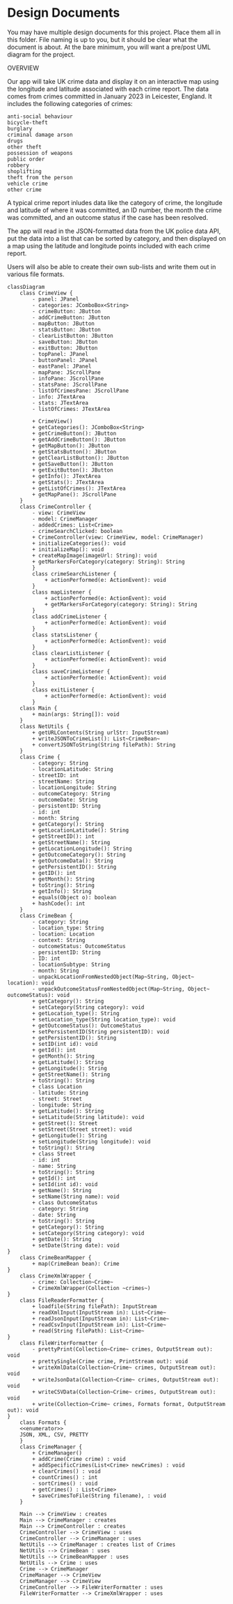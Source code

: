 # Design Documents

You may have multiple design documents for this project. Place them all in this folder. File naming is up to you, but it should be clear what the document is about. At the bare minimum, you will want a pre/post UML diagram for the project. 

OVERVIEW

Our app will take UK crime data and display it on an interactive map using the longitude and latitude associated with each crime report. The data comes from crimes committed in January 2023 in Leicester, England. It includes the following categories of crimes: 

    anti-social behaviour
    bicycle-theft
    burglary
    criminal damage arson
    drugs
    other theft
    possession of weapons
    public order
    robbery
    shoplifting
    theft from the person
    vehicle crime
    other crime

A typical crime report inludes data like the category of crime, the longitude and latitude of where it was committed, an ID number, the month the crime was committed, and an outcome status if the case has been resolved. 

The app will read in the JSON-formatted data from the UK police data API, put the data into a list that can be sorted by category, and then displayed on a map using the latitude and longitude points included with each crime report. 

Users will also be able to create their own sub-lists and write them out in various file formats. 

```mermaid
classDiagram
    class CrimeView {
        - panel: JPanel
        - categories: JComboBox<String>
        - crimeButton: JButton
        - addCrimeButton: JButton
        - mapButton: JButton
        - statsButton: JButton
        - clearListButton: JButton
        - saveButton: JButton
        - exitButton: JButton
        - topPanel: JPanel
        - buttonPanel: JPanel
        - eastPanel: JPanel
        - mapPane: JScrollPane
        - infoPane: JScrollPane
        - statsPane: JScrollPane
        - listOfCrimesPane: JScrollPane
        - info: JTextArea
        - stats: JTextArea
        - listOfCrimes: JTextArea

        + CrimeView()
        + getCategories(): JComboBox<String>
        + getCrimeButton(): JButton
        + getAddCrimeButton(): JButton
        + getMapButton(): JButton
        + getStatsButton(): JButton
        + getClearListButton(): JButton
        + getSaveButton(): JButton
        + getExitButton(): JButton
        + getInfo(): JTextArea
        + getStats(): JTextArea
        + getListOfCrimes(): JTextArea
        + getMapPane(): JScrollPane
    }
    class CrimeController {
        - view: CrimeView
        - model: CrimeManager
        - addedCrimes: List<Crime>
        - crimeSearchClicked: boolean
        + CrimeController(view: CrimeView, model: CrimeManager)
        + initializeCategories(): void
        + initializeMap(): void
        + createMapImage(imageUrl: String): void
        + getMarkersForCategory(category: String): String
        }
        class crimeSearchListener {
            + actionPerformed(e: ActionEvent): void
        }
        class mapListener {
            + actionPerformed(e: ActionEvent): void
            + getMarkersForCategory(category: String): String
        }
        class addCrimeListener {
            + actionPerformed(e: ActionEvent): void
        }
        class statsListener {
            + actionPerformed(e: ActionEvent): void
        }
        class clearListListener {
            + actionPerformed(e: ActionEvent): void
        }
        class saveCrimeListener {
            + actionPerformed(e: ActionEvent): void
        }
        class exitListener {
            + actionPerformed(e: ActionEvent): void
        }
    class Main {
        + main(args: String[]): void
    }
    class NetUtils {
        + getURLContents(String urlStr: InputStream)
        + writeJSONToCrimeList(): List~CrimeBean~
        + convertJSONToString(String filePath): String
    }
    class Crime {
        - category: String
        - locationLatitude: String
        - streetID: int
        - streetName: String
        - locationLongitude: String
        - outcomeCategory: String
        - outcomeDate: String
        - persistentID: String
        - id: int
        - month: String
        + getCategory(): String
        + getLocationLatitude(): String
        + getStreetID(): int
        + getStreetName(): String
        + getLocationLongitude(): String
        + getOutcomeCategory(): String
        + getOutcomeData(): String
        + getPersistentID(): String
        + getID(): int
        + getMonth(): String
        + toString(): String
        + getInfo(): String
        + equals(Object o): boolean
        + hashCode(): int
    }
    class CrimeBean {
        - category: String
        - location_type: String
        - location: Location
        - context: String
        - outcomeStatus: OutcomeStatus
        - persistentID: String
        - ID: int
        - locationSubtype: String
        - month: String
        - unpackLocationFromNestedObject(Map~String, Object~ location): void
        - unpackOutcomeStatusFromNestedObject(Map~String, Object~ outcomeStatus): void
        + getCategory(): String
        + setCategory(String category): void
        + getLocation_type(): String
        + setLocation_type(String location_type): void
        + getOutcomeStatus(): OutcomeStatus
        + setPersistentID(String persistentID): void
        + getPersistentID(): String
        + setID(int id): void
        + getId(): int
        + getMonth(): String
        + getLatitude(): String
        + getLongitude(): String
        + getStreetName(): String
        + toString(): String
        + class Location 
        - latitude: String
        - street: Street
        - longitude: String
        + getLatitude(): String
        + setLatitude(String latitude): void
        + getStreet(): Street
        + setStreet(Street street): void
        + getLongitude(): String
        + setLongitude(String longitude): void
        + toString(): String
        + class Street 
        - id: int
        - name: String
        + toString(): String
        + getId(): int
        + setId(int id): void
        + getName(): String
        + setName(String name): void
        + class OutcomeStatus 
        - category: String
        - date: String
        + toString(): String
        + getCategory(): String
        + setCategory(String category): void
        + getDate(): String
        + setDate(String date): void
}
    class CrimeBeanMapper {
        + map(CrimeBean bean): Crime
}
    class CrimeXmlWrapper {
        - crime: Collection~Crime~
        + CrimeXmlWrapper(Collection ~crimes~)
}
    class FileReaderFormatter {
        + loadfile(String filePath): InputStream
        + readXmlInput(InputStream in): List~Crime~
        + readJsonInput(InputStream in): List~Crime~
        + readCsvInput(InputStream in): List~Crime~
        + read(String filePath): List~Crime~
}
    class FileWriterFormatter {
        - prettyPrint(Collection~Crime~ crimes, OutputStream out): void
        + prettySingle(Crime crime, PrintStream out): void
        + writeXmlData(Collection~Crime~ crimes, OutputStream out): void
        + writeJsonData(Collection~Crime~ crimes, OutputStream out): void
        + writeCSVData(Collection~Crime~ crimes, OutputStream out): void
        + write(Collection~Crime~ crimes, Formats format, OutputStream out): void
}
    class Formats {
    <<enumerator>>
    JSON, XML, CSV, PRETTY
    }
    class CrimeManager {
        + CrimeManager()
        + addCrime(Crime crime) : void
        + addSpecificCrimes(List<Crime> newCrimes) : void
        + clearCrimes() : void
        + countCrimes() : int
        - sortCrimes() : void
        + getCrimes() : List<Crime>
        + saveCrimesToFile(String filename), : void
    }
    
    Main --> CrimeView : creates
    Main --> CrimeManager : creates
    Main --> CrimeController : creates
    CrimeController --> CrimeView : uses
    CrimeController --> CrimeManager : uses
    NetUtils --> CrimeManager : creates list of Crimes
    NetUtils --> CrimeBean : uses
    NetUtils --> CrimeBeanMapper : uses
    NetUtils --> Crime : uses
    Crime --> CrimeManager
    CrimeManager --> CrimeView
    CrimeManager --> CrimeView
    CrimeController --> FileWriterFormatter : uses
    FileWriterFormatter --> CrimeXmlWrapper : uses

```
